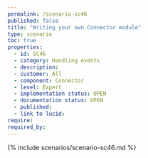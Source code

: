 ```yaml
---
permalink: /scenario-sc46
published: false
title: "Writing your own Connector module"
type: scenario
toc: true
properties:
  - id: SC46
  - category: Handling events
  - description:
  - customer: All
  - component: Connector
  - level: Expert
  - implementation status: OPEN
  - documentation status: OPEN
  - published:
  - link to lucid:
require:
required_by:
---
```


{% include scenarios/scenario-sc46.md %}
